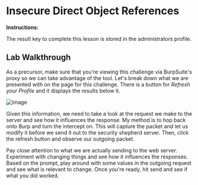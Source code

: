 # Insecure Direct Object References

**Instructions:**

The result key to complete this lesson is stored in the administrators profile.

## Lab Walkthrough

As a precursor, make sure that you're viewing this challenge via BurpSuite's proxy so we can take advantage of the tool. Let's break down what we are presented with on the page for this challenge. There is a button for *Refresh your Profile* and it displays the results below it.

![image](https://user-images.githubusercontent.com/66766340/145984253-7b8b2963-eb94-4a8e-8c40-d52314438209.png)

Given this information, we need to take a look at the request we make to the server and see how it influences the response. My method is to hop back onto Burp and turn the intercept on. This will capture the packet and let us modify it before we send it out to the security shepherd server. Then, click the refresh button and observe our outgoing packet. 

Pay close attention to what we are actually sending to the web server. Experiment with changing things and see how it influences the responses. Based on the prompt, play around with some values in the outgoing request and see what is relevant to change. Once you're ready, hit send and see if what you did worked. 


